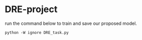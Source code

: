 # DRE-project

run the command below to train and save our proposed model.

```console
python -W ignore DRE_task.py
```
